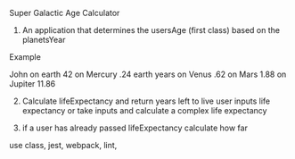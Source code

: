Super Galactic Age Calculator

1. An application that determines the usersAge (first class) based on the planetsYear

Example

John 
on earth 42
on Mercury .24 earth years
on Venus .62
on Mars 1.88
on Jupiter 11.86

2. Calculate lifeExpectancy and return years left to live
    user inputs life expectancy
    or take inputs and calculate a complex life expectancy

3. if a user has already passed lifeExpectancy calculate how far

use class, jest, webpack, lint, 
